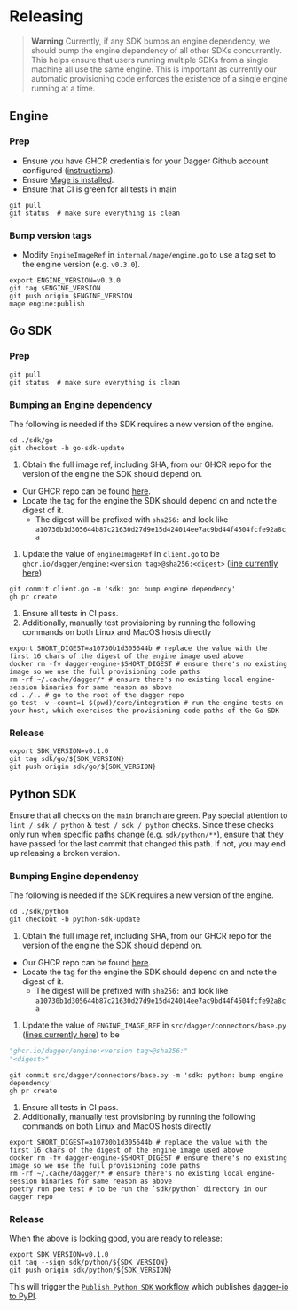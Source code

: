# Releasing

> **Warning**
> Currently, if any SDK bumps an engine dependency, we should bump the engine dependency of all other SDKs concurrently. This helps ensure that users running multiple SDKs from a single machine all use the same engine. This is important as currently our automatic provisioning code enforces the existence of a single engine running at a time.

## Engine

### Prep

- Ensure you have GHCR credentials for your Dagger Github account configured ([instructions](https://docs.github.com/en/packages/working-with-a-github-packages-registry/working-with-the-container-registry#authenticating-to-the-container-registry)).
- Ensure [Mage is installed](https://magefile.org/).
- Ensure that CI is green for all tests in main

```console
git pull
git status  # make sure everything is clean
```

### Bump version tags

- Modify `EngineImageRef` in `internal/mage/engine.go` to use a tag set to the engine version (e.g. `v0.3.0`).

```console
export ENGINE_VERSION=v0.3.0
git tag $ENGINE_VERSION
git push origin $ENGINE_VERSION
mage engine:publish
```

## Go SDK

### Prep

```console
git pull
git status  # make sure everything is clean
```

### Bumping an Engine dependency

The following is needed if the SDK requires a new version of the engine.

```console
cd ./sdk/go
git checkout -b go-sdk-update
```

1. Obtain the full image ref, including SHA, from our GHCR repo for the version of the engine the SDK should depend on.

- Our GHCR repo can be found [here](https://github.com/orgs/dagger/packages/container/package/engine).
- Locate the tag for the engine the SDK should depend on and note the digest of it.
  - The digest will be prefixed with `sha256:` and look like `a10730b1d305644b87c21630d27d9e15d424014ee7ac9bd44f4504fcfe92a8ca`

1. Update the value of `engineImageRef` in `client.go` to be `ghcr.io/dagger/engine:<version tag>@sha256:<digest>` ([line currently here](https://github.com/dagger/dagger/blob/349f8a1661f1a8422a8bef919a345bd6dd3f3d85/sdk/go/client.go#L19))

```console
git commit client.go -m 'sdk: go: bump engine dependency'
gh pr create
```

1. Ensure all tests in CI pass.
1. Additionally, manually test provisioning by running the following commands on both Linux and MacOS hosts directly

```console
export SHORT_DIGEST=a10730b1d305644b # replace the value with the first 16 chars of the digest of the engine image used above
docker rm -fv dagger-engine-$SHORT_DIGEST # ensure there's no existing image so we use the full provisioning code paths
rm -rf ~/.cache/dagger/* # ensure there's no existing local engine-session binaries for same reason as above
cd ../.. # go to the root of the dagger repo
go test -v -count=1 $(pwd)/core/integration # run the engine tests on your host, which exercises the provisioning code paths of the Go SDK
```

### Release

```console
export SDK_VERSION=v0.1.0
git tag sdk/go/${SDK_VERSION}
git push origin sdk/go/${SDK_VERSION}
```

## Python SDK

Ensure that all checks on the `main` branch are green. Pay special attention
to `lint / sdk / python` & `test / sdk / python` checks. Since these checks
only run when specific paths change (e.g. `sdk/python/**`), ensure that they
have passed for the last commit that changed this path. If not, you may end up
releasing a broken version.

### Bumping Engine dependency

The following is needed if the SDK requires a new version of the engine.

```console
cd ./sdk/python
git checkout -b python-sdk-update
```

1. Obtain the full image ref, including SHA, from our GHCR repo for the version of the engine the SDK should depend on.

- Our GHCR repo can be found [here](https://github.com/orgs/dagger/packages/container/package/engine).
- Locate the tag for the engine the SDK should depend on and note the digest of it.
  - The digest will be prefixed with `sha256:` and look like `a10730b1d305644b87c21630d27d9e15d424014ee7ac9bd44f4504fcfe92a8ca`

1. Update the value of `ENGINE_IMAGE_REF` in `src/dagger/connectors/base.py` ([lines currently here](https://github.com/dagger/dagger/blob/349f8a1661f1a8422a8bef919a345bd6dd3f3d85/sdk/python/src/dagger/connectors/base.py#L19-L22)) to be

```python
"ghcr.io/dagger/engine:<version tag>@sha256:"
"<digest>"
```

```console
git commit src/dagger/connectors/base.py -m 'sdk: python: bump engine dependency'
gh pr create
```

1. Ensure all tests in CI pass.
1. Additionally, manually test provisioning by running the following commands on both Linux and MacOS hosts directly

```console
export SHORT_DIGEST=a10730b1d305644b # replace the value with the first 16 chars of the digest of the engine image used above
docker rm -fv dagger-engine-$SHORT_DIGEST # ensure there's no existing image so we use the full provisioning code paths
rm -rf ~/.cache/dagger/* # ensure there's no existing local engine-session binaries for same reason as above
poetry run poe test # to be run the `sdk/python` directory in our dagger repo
```

### Release

When the above is looking good, you are ready to release:

```console
export SDK_VERSION=v0.1.0
git tag --sign sdk/python/${SDK_VERSION}
git push origin sdk/python/${SDK_VERSION}
```

This will trigger the [`Publish Python SDK`
workflow](https://github.com/dagger/dagger/actions/workflows/publish-sdk-python.yml)
which publishes [dagger-io to PyPI](https://pypi.org/project/dagger-io).
